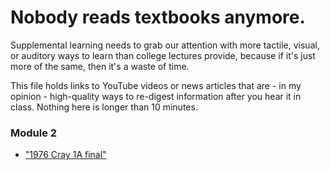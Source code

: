 # Nobody reads textbooks anymore. 
Supplemental learning needs to grab our attention with more tactile, visual, or auditory ways to learn than college lectures provide, because if it's just more of the same, then it's a waste of time.

This file holds links to YouTube videos or news articles that are - in my opinion - high-quality ways to re-digest information after you hear it in class.
Nothing here is longer than 10 minutes.
### Module 2
* ["1976 Cray 1A final"](https://youtu.be/-QXjmwQITik?si=nbE4f-CdJaEm3j49)
